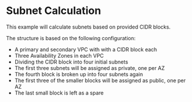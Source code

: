 Subnet Calculation
==================

This example will calculate subnets based on provided CIDR blocks.

The structure is based on the following configuration:
* A primary and secondary VPC with with a CIDR block each
* Three Availability Zones in each VPC
* Dividing the CIDR block into four initial subnets
* The first three subnets will be assigned as private, one per AZ
* The fourth block is broken up into four subnets again
* The first three of the smaller blocks will be assigned as public, one per AZ
* The last small block is left as a spare
